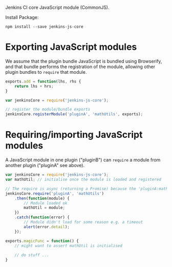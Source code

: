Jenkins CI core JavaScript module (CommonJS).
 
Install Package:

```
npm install --save jenkins-js-core
```

# Exporting JavaScript modules

We assume that the plugin bundle JavaScript is bundled using Browserify, and that bundle performs the registration
of the module, allowing other plugin bundles to `require` that module.


```javascript
exports.add = function(lhs, rhs {
    return lhs + hrs;
}

var jenkinsCore = require('jenkins-js-core');

// register the module/bundle exports
jenkinsCore.registerModule('pluginA', 'mathUtils', exports);
```

# Requiring/importing JavaScript modules

A JavaScript module in one plugin ("pluginB") can `require` a module from another plugin ("pluginA" see above).


```javascript
var jenkinsCore = require('jenkins-js-core');
var mathUtil; // initialise once the module is loaded and registered 

// The require is async (returning a Promise) because the 'pluginA:mathUtils' is loaded async.
jenkinsCore.require('pluginA', 'mathUtils')
    .then(function(module) {
        // Module loaded ok
        mathUtil = module;
    })
    .catch(function(error) {
        // Module didn't load for some reason e.g. a timeout
        alert(error.detail);
    });

exports.magicFunc = function() {
    // might want to assert mathUtil is initialised
    
    // do stuff ...
}
```